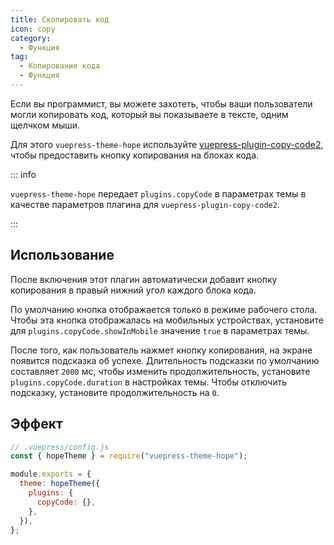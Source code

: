 ```yaml
---
title: Скопировать код
icon: copy
category:
  - Функция
tag:
  - Копирование кода
  - Функция
---
```


Если вы программист, вы можете захотеть, чтобы ваши пользователи могли копировать код, который вы показываете в тексте, одним щелчком мыши.

Для этого `vuepress-theme-hope` используйте [vuepress-plugin-copy-code2][copy-code2], чтобы предоставить кнопку копирования на блоках кода.

::: info

`vuepress-theme-hope` передает `plugins.copyCode` в параметрах темы в качестве параметров плагина для `vuepress-plugin-copy-code2`.

:::

<!-- more -->

## Использование

После включения этот плагин автоматически добавит кнопку копирования в правый нижний угол каждого блока кода.

По умолчанию кнопка отображается только в режиме рабочего стола. Чтобы эта кнопка отображалась на мобильных устройствах, установите для `plugins.copyCode.showInMobile` значение `true` в параметрах темы.

После того, как пользователь нажмет кнопку копирования, на экране появится подсказка об успехе. Длительность подсказки по умолчанию составляет `2000` мс, чтобы изменить продолжительность, установите `plugins.copyCode.duration` в настройках темы. Чтобы отключить подсказку, установите продолжительность на `0`.

## Эффект

```js
// .vuepress/config.js
const { hopeTheme } = require("vuepress-theme-hope");

module.exports = {
  theme: hopeTheme({
    plugins: {
      copyCode: {},
    },
  }),
};
```

[copy-code2]: https://vuepress-theme-hope.github.io/v2/copy-code/
